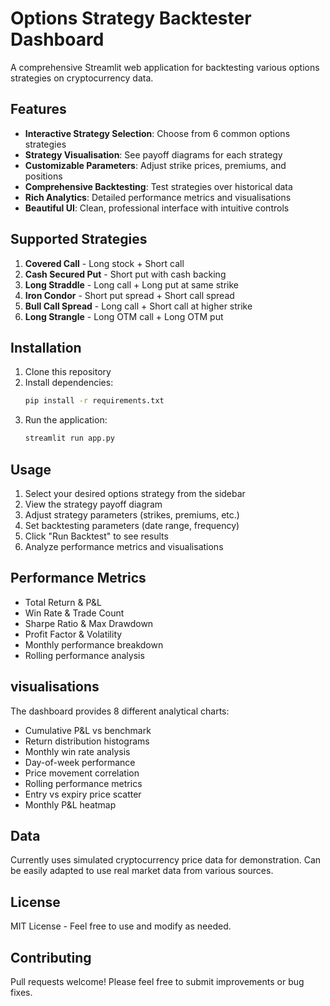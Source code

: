 # Options Strategy Backtester Dashboard

A comprehensive Streamlit web application for backtesting various options strategies on cryptocurrency data.

## Features

- **Interactive Strategy Selection**: Choose from 6 common options strategies
- **Strategy Visualisation**: See payoff diagrams for each strategy
- **Customizable Parameters**: Adjust strike prices, premiums, and positions
- **Comprehensive Backtesting**: Test strategies over historical data
- **Rich Analytics**: Detailed performance metrics and visualisations
- **Beautiful UI**: Clean, professional interface with intuitive controls

## Supported Strategies

1. **Covered Call** - Long stock + Short call
2. **Cash Secured Put** - Short put with cash backing
3. **Long Straddle** - Long call + Long put at same strike
4. **Iron Condor** - Short put spread + Short call spread
5. **Bull Call Spread** - Long call + Short call at higher strike
6. **Long Strangle** - Long OTM call + Long OTM put

## Installation

1. Clone this repository
2. Install dependencies:
   ```bash
   pip install -r requirements.txt
   ```
3. Run the application:
   ```bash
   streamlit run app.py
   ```

## Usage

1. Select your desired options strategy from the sidebar
2. View the strategy payoff diagram
3. Adjust strategy parameters (strikes, premiums, etc.)
4. Set backtesting parameters (date range, frequency)
5. Click "Run Backtest" to see results
6. Analyze performance metrics and visualisations

## Performance Metrics

- Total Return & P&L
- Win Rate & Trade Count
- Sharpe Ratio & Max Drawdown
- Profit Factor & Volatility
- Monthly performance breakdown
- Rolling performance analysis

## visualisations

The dashboard provides 8 different analytical charts:
- Cumulative P&L vs benchmark
- Return distribution histograms
- Monthly win rate analysis
- Day-of-week performance
- Price movement correlation
- Rolling performance metrics
- Entry vs expiry price scatter
- Monthly P&L heatmap

## Data

Currently uses simulated cryptocurrency price data for demonstration. Can be easily adapted to use real market data from various sources.

## License

MIT License - Feel free to use and modify as needed.

## Contributing

Pull requests welcome! Please feel free to submit improvements or bug fixes.
